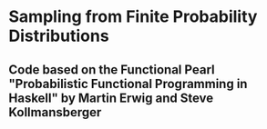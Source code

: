 # Sampling from Finite Probability Distributions
## Code based on the Functional Pearl "Probabilistic Functional Programming in Haskell" by Martin Erwig and Steve Kollmansberger

